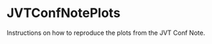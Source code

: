 JVTConfNotePlots
=======================

Instructions on how to reproduce the plots from the JVT Conf Note. 


